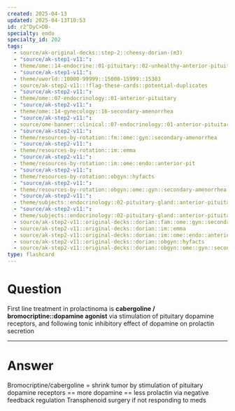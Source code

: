 ```yaml
---
created: 2025-04-13
updated: 2025-04-13T10:53
id: r2^DyC>DB-
specialty: endo
specialty_id: 202
tags:
  - source/ak-original-decks::step-2::cheesy-dorian-(m3)
  - "source/ak-step1-v11:": 
  - theme/ome::14-endocrine::01-pituitary::02-unhealthy-anterior-pituitary
  - "source/ak-step1-v11:": 
  - theme/uworld::10000-99999::15000-15999::15303
  - source/ak-step2-v11::!flag-these-cards::potential-duplicates
  - "source/ak-step2-v11:": 
  - theme/ome::07-endocrinology::01-anterior-pituitary
  - "source/ak-step2-v11:": 
  - theme/ome::14-gynecology::16-secondary-amenorrhea
  - "source/ak-step2-v11:": 
  - source/ome-banner::clinical::07-endocrinology::01-anterior-pituitary
  - "source/ak-step2-v11:": 
  - theme/resources-by-rotation::fm::ome::gyn::secondary-amenorrhea
  - "source/ak-step2-v11:": 
  - theme/resources-by-rotation::im::emma
  - "source/ak-step2-v11:": 
  - theme/resources-by-rotation::im::ome::endo::anterior-pit
  - "source/ak-step2-v11:": 
  - theme/resources-by-rotation::obgyn::hyfacts
  - "source/ak-step2-v11:": 
  - theme/resources-by-rotation::obgyn::ome::gyn::secondary-amenorrhea
  - "source/ak-step2-v11:": 
  - theme/subjects::endocrinology::02-pituitary-gland::anterior-pituitary::pituitary-adenoma
  - "source/ak-step2-v11:": 
  - theme/subjects::endocrinology::02-pituitary-gland::anterior-pituitary::pituitary-adenoma::prolactinoma
  - source/ak-step2-v11::original-decks::dorian::fam::ome::gyn::secondary-amenorrhea
  - source/ak-step2-v11::original-decks::dorian::im::emma
  - source/ak-step2-v11::original-decks::dorian::im::ome::endo::anterior-pit
  - source/ak-step2-v11::original-decks::dorian::obgyn::hyfacts
  - source/ak-step2-v11::original-decks::dorian::obgyn::ome::gyn::secondary-amenorrhea"
type: flashcard
---
```


# Question
First line treatment in prolactinoma is **cabergoline / bromocriptine::dopamine agonist** via stimulation of pituitary dopamine receptors, and following tonic inhibitory effect of dopamine on prolactin secretion

---

# Answer
Bromocriptine/cabergoline = shrink tumor by stimulation of pituitary dopamine receptors == more dopamine == less prolactin via negative feedback regulation  Transphenoid surgery if not responding to meds